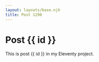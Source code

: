 ```yaml
---
layout: layouts/base.njk
title: Post 1290
---
```


# Post {{ id }}

This is post {{ id }} in my Eleventy project.
